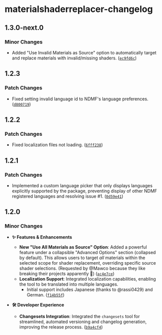 # materialshaderreplacer-changelog

## 1.3.0-next.0

### Minor Changes

- Added "Use Invalid Materials as Source" option to automatically target and replace materials with invalid/missing shaders. ([`ec9fd6c`](https://github.com/hazre/MaterialShaderReplacer/commit/ec9fd6cbe69c94470ce0074b9c52d7c94d9b57a7))

## 1.2.3

### Patch Changes

- Fixed setting invalid language id to NDMF's language preferences. ([`d800719`](https://github.com/hazre/MaterialShaderReplacer/commit/d800719b550ea9e8f621977f48bd6e21c502db03))

## 1.2.2

### Patch Changes

- Fixed localization files not loading. ([`6fff238`](https://github.com/hazre/MaterialShaderReplacer/commit/6fff238cb9f73456a9166ea85275d98f8bc95cb6))

## 1.2.1

### Patch Changes

- Implemented a custom language picker that only displays languages explicitly supported by the package, preventing display of other NDMF registered languages and resolving issue #1. ([`0d59e41`](https://github.com/hazre/MaterialShaderReplacer/commit/0d59e41b55717855d5a9acf35bdb0e42fc52a1b6))

## 1.2.0

### Minor Changes

- **✨ Features & Enhancements**

  - **New "Use All Materials as Source" Option**: Added a powerful feature under a collapsible "Advanced Options" section (collapsed by default). This allows users to target _all_ materials within the selected scope for shader replacement, overriding specific source shader selections. (Requested by @Mawco because they like breaking their projects apparently 🤷) ([`ac4e7ce`](https://github.com/hazre/MaterialShaderReplacer/commit/ac4e7ce1aff21b2edd47a5c20f961a674a134079))
  - **Localization Support**: Integrated localization capabilities, enabling the tool to be translated into multiple languages.
    - Initial support includes Japanese (thanks to @rassi0429) and German. ([`f14b55f`](https://github.com/hazre/MaterialShaderReplacer/commit/f14b55f788a73a890f2de29385188ae706e2e5ff))

- **🛠️ Developer Experience**

  - **Changesets Integration**: Integrated the `changesets` tool for streamlined, automated versioning and changelog generation, improving the release process. ([`b9a4cf4`](https://github.com/hazre/MaterialShaderReplacer/commit/b9a4cf47bd765a5bb921fd11851f6b93972fd939))
